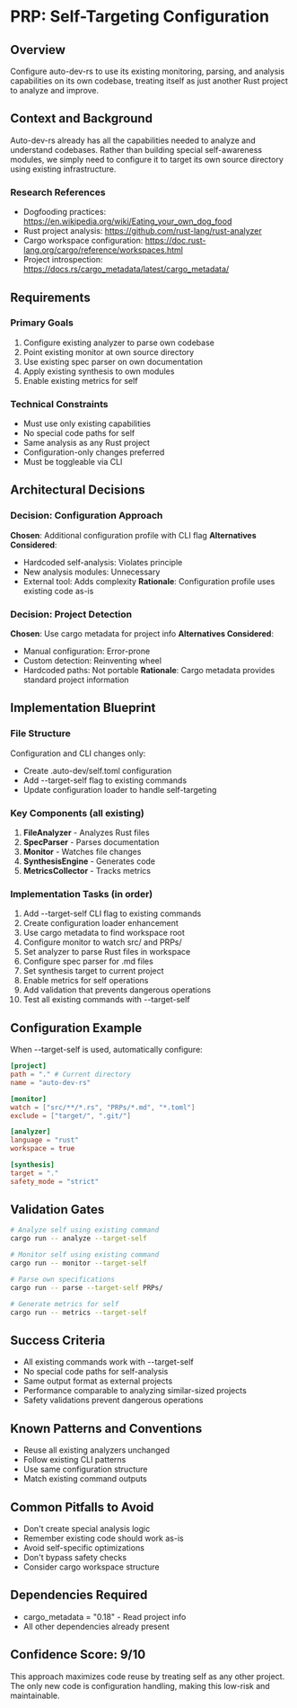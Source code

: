 # PRP: Self-Targeting Configuration

## Overview
Configure auto-dev-rs to use its existing monitoring, parsing, and analysis capabilities on its own codebase, treating itself as just another Rust project to analyze and improve.

## Context and Background
Auto-dev-rs already has all the capabilities needed to analyze and understand codebases. Rather than building special self-awareness modules, we simply need to configure it to target its own source directory using existing infrastructure.

### Research References
- Dogfooding practices: https://en.wikipedia.org/wiki/Eating_your_own_dog_food
- Rust project analysis: https://github.com/rust-lang/rust-analyzer
- Cargo workspace configuration: https://doc.rust-lang.org/cargo/reference/workspaces.html
- Project introspection: https://docs.rs/cargo_metadata/latest/cargo_metadata/

## Requirements

### Primary Goals
1. Configure existing analyzer to parse own codebase
2. Point existing monitor at own source directory
3. Use existing spec parser on own documentation
4. Apply existing synthesis to own modules
5. Enable existing metrics for self

### Technical Constraints
- Must use only existing capabilities
- No special code paths for self
- Same analysis as any Rust project
- Configuration-only changes preferred
- Must be toggleable via CLI

## Architectural Decisions

### Decision: Configuration Approach
**Chosen**: Additional configuration profile with CLI flag
**Alternatives Considered**:
- Hardcoded self-analysis: Violates principle
- New analysis modules: Unnecessary
- External tool: Adds complexity
**Rationale**: Configuration profile uses existing code as-is

### Decision: Project Detection
**Chosen**: Use cargo metadata for project info
**Alternatives Considered**:
- Manual configuration: Error-prone
- Custom detection: Reinventing wheel
- Hardcoded paths: Not portable
**Rationale**: Cargo metadata provides standard project information

## Implementation Blueprint

### File Structure
Configuration and CLI changes only:
- Create .auto-dev/self.toml configuration
- Add --target-self flag to existing commands
- Update configuration loader to handle self-targeting

### Key Components (all existing)
1. **FileAnalyzer** - Analyzes Rust files
2. **SpecParser** - Parses documentation
3. **Monitor** - Watches file changes
4. **SynthesisEngine** - Generates code
5. **MetricsCollector** - Tracks metrics

### Implementation Tasks (in order)
1. Add --target-self CLI flag to existing commands
2. Create configuration loader enhancement
3. Use cargo metadata to find workspace root
4. Configure monitor to watch src/ and PRPs/
5. Set analyzer to parse Rust files in workspace
6. Configure spec parser for .md files
7. Set synthesis target to current project
8. Enable metrics for self operations
9. Add validation that prevents dangerous operations
10. Test all existing commands with --target-self

## Configuration Example
When --target-self is used, automatically configure:
```toml
[project]
path = "." # Current directory
name = "auto-dev-rs"

[monitor]
watch = ["src/**/*.rs", "PRPs/*.md", "*.toml"]
exclude = ["target/", ".git/"]

[analyzer]
language = "rust"
workspace = true

[synthesis]
target = "."
safety_mode = "strict"
```

## Validation Gates

```bash
# Analyze self using existing command
cargo run -- analyze --target-self

# Monitor self using existing command
cargo run -- monitor --target-self

# Parse own specifications
cargo run -- parse --target-self PRPs/

# Generate metrics for self
cargo run -- metrics --target-self
```

## Success Criteria
- All existing commands work with --target-self
- No special code paths for self-analysis
- Same output format as external projects
- Performance comparable to analyzing similar-sized projects
- Safety validations prevent dangerous operations

## Known Patterns and Conventions
- Reuse all existing analyzers unchanged
- Follow existing CLI patterns
- Use same configuration structure
- Match existing command outputs

## Common Pitfalls to Avoid
- Don't create special analysis logic
- Remember existing code should work as-is
- Avoid self-specific optimizations
- Don't bypass safety checks
- Consider cargo workspace structure

## Dependencies Required
- cargo_metadata = "0.18" - Read project info
- All other dependencies already present

## Confidence Score: 9/10
This approach maximizes code reuse by treating self as any other project. The only new code is configuration handling, making this low-risk and maintainable.